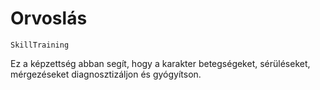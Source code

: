 # Orvoslás

`SkillTraining`

Ez a képzettség abban segít, hogy a karakter betegségeket, sérüléseket, mérgezéseket diagnosztizáljon és gyógyítson.